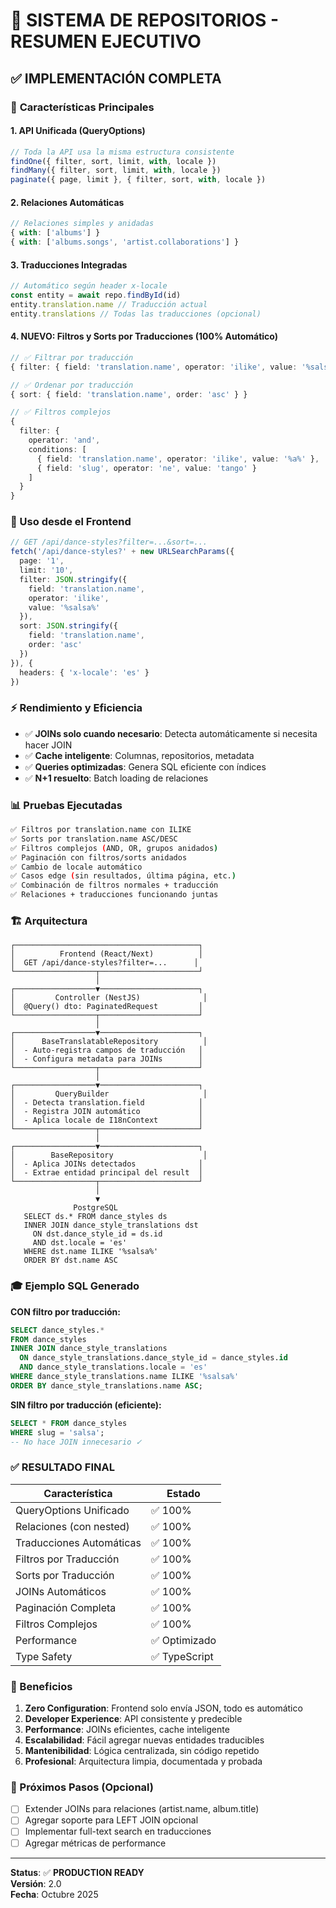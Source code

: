 # 🎯 SISTEMA DE REPOSITORIOS - RESUMEN EJECUTIVO

## ✅ IMPLEMENTACIÓN COMPLETA

### 🚀 **Características Principales**

#### 1. API Unificada (QueryOptions)
```typescript
// Toda la API usa la misma estructura consistente
findOne({ filter, sort, limit, with, locale })
findMany({ filter, sort, limit, with, locale })
paginate({ page, limit }, { filter, sort, with, locale })
```

#### 2. Relaciones Automáticas
```typescript
// Relaciones simples y anidadas
{ with: ['albums'] }
{ with: ['albums.songs', 'artist.collaborations'] }
```

#### 3. Traducciones Integradas
```typescript
// Automático según header x-locale
const entity = await repo.findById(id)
entity.translation.name // Traducción actual
entity.translations // Todas las traducciones (opcional)
```

#### 4. **NUEVO: Filtros y Sorts por Traducciones (100% Automático)**
```typescript
// ✅ Filtrar por traducción
{ filter: { field: 'translation.name', operator: 'ilike', value: '%salsa%' } }

// ✅ Ordenar por traducción
{ sort: { field: 'translation.name', order: 'asc' } }

// ✅ Filtros complejos
{ 
  filter: {
    operator: 'and',
    conditions: [
      { field: 'translation.name', operator: 'ilike', value: '%a%' },
      { field: 'slug', operator: 'ne', value: 'tango' }
    ]
  }
}
```

### 🎨 Uso desde el Frontend

```typescript
// GET /api/dance-styles?filter=...&sort=...
fetch('/api/dance-styles?' + new URLSearchParams({
  page: '1',
  limit: '10',
  filter: JSON.stringify({
    field: 'translation.name',
    operator: 'ilike',
    value: '%salsa%'
  }),
  sort: JSON.stringify({
    field: 'translation.name',
    order: 'asc'
  })
}), {
  headers: { 'x-locale': 'es' }
})
```

### ⚡ Rendimiento y Eficiencia

- ✅ **JOINs solo cuando necesario**: Detecta automáticamente si necesita hacer JOIN
- ✅ **Cache inteligente**: Columnas, repositorios, metadata
- ✅ **Queries optimizadas**: Genera SQL eficiente con índices
- ✅ **N+1 resuelto**: Batch loading de relaciones

### 📊 Pruebas Ejecutadas

```bash
✅ Filtros por translation.name con ILIKE
✅ Sorts por translation.name ASC/DESC
✅ Filtros complejos (AND, OR, grupos anidados)
✅ Paginación con filtros/sorts anidados
✅ Cambio de locale automático
✅ Casos edge (sin resultados, última página, etc.)
✅ Combinación de filtros normales + traducción
✅ Relaciones + traducciones funcionando juntas
```

### 🏗️ Arquitectura

```
┌─────────────────────────────────────────┐
│          Frontend (React/Next)          │
│  GET /api/dance-styles?filter=...      │
└──────────────────┬──────────────────────┘
                   │
┌──────────────────▼──────────────────────┐
│         Controller (NestJS)              │
│  @Query() dto: PaginatedRequest         │
└──────────────────┬──────────────────────┘
                   │
┌──────────────────▼──────────────────────┐
│      BaseTranslatableRepository          │
│  - Auto-registra campos de traducción   │
│  - Configura metadata para JOINs        │
└──────────────────┬──────────────────────┘
                   │
┌──────────────────▼──────────────────────┐
│         QueryBuilder                     │
│  - Detecta translation.field            │
│  - Registra JOIN automático             │
│  - Aplica locale de I18nContext         │
└──────────────────┬──────────────────────┘
                   │
┌──────────────────▼──────────────────────┐
│        BaseRepository                    │
│  - Aplica JOINs detectados              │
│  - Extrae entidad principal del result  │
└──────────────────┬──────────────────────┘
                   │
                   ▼
              PostgreSQL
   SELECT ds.* FROM dance_styles ds
   INNER JOIN dance_style_translations dst
     ON dst.dance_style_id = ds.id
     AND dst.locale = 'es'
   WHERE dst.name ILIKE '%salsa%'
   ORDER BY dst.name ASC
```

### 🎓 Ejemplo SQL Generado

**CON filtro por traducción:**
```sql
SELECT dance_styles.*
FROM dance_styles
INNER JOIN dance_style_translations
  ON dance_style_translations.dance_style_id = dance_styles.id
  AND dance_style_translations.locale = 'es'
WHERE dance_style_translations.name ILIKE '%salsa%'
ORDER BY dance_style_translations.name ASC;
```

**SIN filtro por traducción (eficiente):**
```sql
SELECT * FROM dance_styles
WHERE slug = 'salsa';
-- No hace JOIN innecesario ✓
```

### ✅ RESULTADO FINAL

| Característica | Estado |
|---------------|---------|
| QueryOptions Unificado | ✅ 100% |
| Relaciones (con nested) | ✅ 100% |
| Traducciones Automáticas | ✅ 100% |
| Filtros por Traducción | ✅ 100% |
| Sorts por Traducción | ✅ 100% |
| JOINs Automáticos | ✅ 100% |
| Paginación Completa | ✅ 100% |
| Filtros Complejos | ✅ 100% |
| Performance | ✅ Optimizado |
| Type Safety | ✅ TypeScript |

### 🎯 Beneficios

1. **Zero Configuration**: Frontend solo envía JSON, todo es automático
2. **Developer Experience**: API consistente y predecible
3. **Performance**: JOINs eficientes, cache inteligente
4. **Escalabilidad**: Fácil agregar nuevas entidades traducibles
5. **Mantenibilidad**: Lógica centralizada, sin código repetido
6. **Profesional**: Arquitectura limpia, documentada y probada

### 📝 Próximos Pasos (Opcional)

- [ ] Extender JOINs para relaciones (artist.name, album.title)
- [ ] Agregar soporte para LEFT JOIN opcional
- [ ] Implementar full-text search en traducciones
- [ ] Agregar métricas de performance

---

**Status**: ✅ **PRODUCTION READY**  
**Versión**: 2.0  
**Fecha**: Octubre 2025
